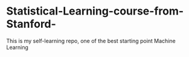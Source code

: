 # Statistical-Learning-course-from-Stanford-
This is my self-learning repo, one of the best starting point Machine Learning
